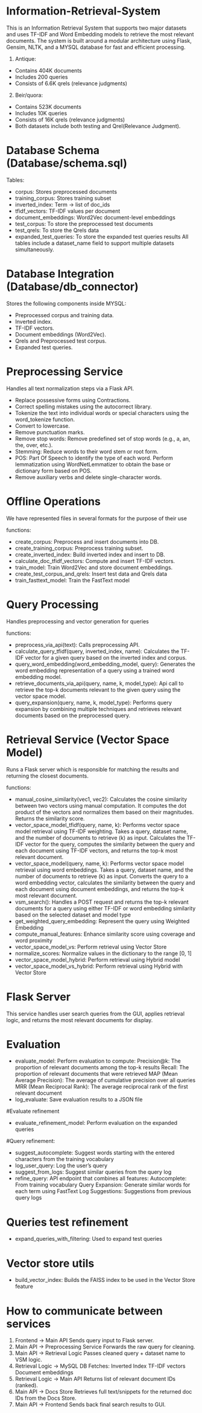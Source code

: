# Information-Retrieval-System
This is an Information Retrieval System that supports two major datasets and uses TF-IDF and Word Embedding models to retrieve the most relevant documents. The system is built around a modular architecture using Flask, Gensim, NLTK, and a MYSQL database for fast and efficient processing.


1) Antique:

* Contains 404K documents
* Includes 200 queries
* Consists of 6.6K qrels (relevance judgments)

2) Beir/quora:

* Contains 523K documents
* Includes 10K queries
* Consists of 16K qrels (relevance judgments)
* Both datasets include both testing and Qrel(Relevance Judgment).

# Database Schema (Database/schema.sql)
Tables:

* corpus: Stores preprocessed documents
* training_corpus: Stores training subset
* inverted_index: Term → list of doc_ids
* tfidf_vectors: TF-IDF values per document
* document_embeddings: Word2Vec document-level embeddings
* test_corpus: To store the preprocessed test documents
* test_qrels: To store the Qrels data
* expanded_test_queries: To store the expanded test queries results
All tables include a dataset_name field to support multiple datasets simultaneously.

# Database Integration (Database/db_connector)
Stores the following components inside MYSQL:

* Preprocessed corpus and training data.
* Inverted index.
* TF-IDF vectors.
* Document embeddings (Word2Vec).
* Qrels and Preprocessed test corpus.
* Expanded test queries.

# Preprocessing Service
Handles all text normalization steps via a Flask API.

* Replace possessive forms using Contractions.
* Correct spelling mistakes using the autocorrect library.
* Tokenize the text into individual words or special characters using the word_tokenize function.
* Convert to lowercase.
* Remove punctuation marks.
* Remove stop words: Remove predefined set of stop words (e.g., a, an, the, over, etc.).
* Stemming: Reduce words to their word stem or root form.
* POS: Part Of Speech to identify the type of each word. Perform lemmatization using WordNetLemmatizer to obtain the base or dictionary form based on POS.
* Remove auxiliary verbs and delete single-character words.

# Offline Operations
We have represented files in several formats for the purpose of their use

functions:
* create_corpus: Preprocess and insert documents into DB.
* create_training_corpus: Preprocess training subset.
* create_inverted_index: Build inverted index and insert to DB.
* calculate_doc_tfidf_vectors: Compute and insert TF-IDF vectors.
* train_model: Train Word2Vec and store document embeddings.
* create_test_corpus_and_qrels: Insert test data and Qrels data
* train_fasttext_model: Train the FastText model

# Query Processing
Handles preprocessing and vector generation for queries

functions:
* preprocess_via_api(text): Calls preprocessing API.
* calculate_query_tfidf(query, inverted_index, name): Calculates the TF-IDF vector for a given query based on the inverted index and corpus.
* query_word_embedding(word_embedding_model, query): Generates the word embedding representation of a query using a trained word embedding model.
* retrieve_documents_via_api(query, name, k, model_type): Api call to retrieve the top-k documents relevant to the given query using the vector space model.
* query_expansion(query, name, k, model_type): Performs query expansion by combining multiple techniques and retrieves relevant documents based on the preprocessed query.

# Retrieval Service (Vector Space Model)
Runs a Flask server which is responsible for matching the results and returning the closest documents.

functions:
* manual_cosine_similarity(vec1, vec2): Calculates the cosine similarity between two vectors using manual computation. It computes the dot product of the vectors and normalizes them based on their magnitudes. Returns the similarity score.
* vector_space_model_tfidf(query, name, k): Performs vector space model retrieval using TF-IDF weighting. Takes a query, dataset name, and the number of documents to retrieve (k) as input. Calculates the TF-IDF vector for the query, computes the similarity between the query and each document using TF-IDF vectors, and returns the top-k most relevant document.
* vector_space_model(query, name, k): Performs vector space model retrieval using word embeddings. Takes a query, dataset name, and the number of documents to retrieve (k) as input. Converts the query to a word embedding vector, calculates the similarity between the query and each document using document embeddings, and returns the top-k most relevant document.
* vsm_search(): Handles a POST request and returns the top-k relevant documents for a query using either TF-IDF or word embedding similarity based on the selected dataset and model type
* get_weighted_query_embedding: Represent the query using Weighted Embedding
* compute_manual_features: Enhance similarity score using coverage and word proximity
* vector_space_model_vs: Perform retrieval using Vector Store
* normalize_scores: Normalize values in the dictionary to the range [0, 1]
* vector_space_model_hybrid: Perform retrieval using Hybrid model
* vector_space_model_vs_hybrid: Perform retrieval using Hybrid with Vector Store

# Flask Server
This service handles user search queries from the GUI, applies retrieval logic, and returns the most relevant documents for display.

# Evaluation
* evaluate_model: Perform evaluation to compute:
    Precision@k: The proportion of relevant documents among the top-k results
    Recall: The proportion of relevant documents that were retrieved
    MAP (Mean Average Precision): The average of cumulative precision over all queries
    MRR (Mean Reciprocal Rank): The average reciprocal rank of the first relevant document
* log_evaluate: Save evaluation results to a JSON file

#Evaluate refinement
* evaluate_refinement_model: Perform evaluation on the expanded queries

#Query refinement:
* suggest_autocomplete: Suggest words starting with the entered characters from the training vocabulary
* log_user_query: Log the user’s query
* suggest_from_logs: Suggest similar queries from the query log
* refine_query: API endpoint that combines all features:
    Autocomplete: From training vocabulary
    Query Expansion: Generate similar words for each term using FastText
    Log Suggestions: Suggestions from previous query logs

# Queries test refinement
* expand_queries_with_filtering: Used to expand test queries

# Vector store utils
* build_vector_index: Builds the FAISS index to be used in the Vector Store feature

# How to communicate between services
1. Frontend → Main API
Sends query input to Flask server.
2. Main API → Preprocessing Service
Forwards the raw query for cleaning.
3. Main API → Retrieval Logic
Passes cleaned query + dataset name to VSM logic.
4. Retrieval Logic → MySQL DB
Fetches:
Inverted Index
TF-IDF vectors
Document embeddings
5. Retrieval Logic → Main API
Returns list of relevant document IDs (ranked).
6. Main API → Docs Store
Retrieves full text/snippets for the returned doc IDs from the Docs Store.
7. Main API → Frontend
Sends back final search results to GUI.